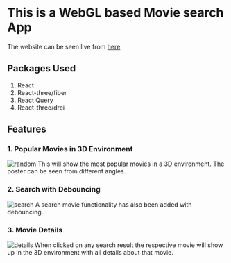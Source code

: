 # This is a WebGL based Movie search App
The website can be seen live from [here](https://youthful-chandrasekhar-5a580d.netlify.app/)

## Packages Used
1. React
2. React-three/fiber
3. React Query
4. React-three/drei

## Features
### 1. Popular  Movies in 3D Environment
   ![random](https://next-js-blog-codebash.s3.us-east-2.amazonaws.com/random+movie.png)
This will show the most popular movies in a 3D environment. The poster can be seen from different angles.

### 2. Search with Debouncing
   ![search](https://next-js-blog-codebash.s3.us-east-2.amazonaws.com/search.png)
A search movie functionality has also been added with debouncing.

### 3. Movie Details
![details](https://next-js-blog-codebash.s3.us-east-2.amazonaws.com/details.png)
 When clicked on any search result the respective movie will show up in the 3D environment with all details about that movie.
